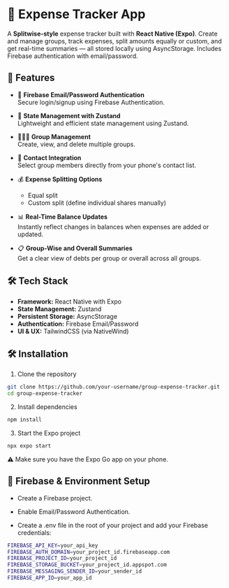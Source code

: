 # 💸 Expense Tracker App

A **Splitwise-style** expense tracker built with **React Native (Expo)**. Create and manage groups, track expenses, split amounts equally or custom, and get real-time summaries — all stored locally using AsyncStorage. Includes Firebase authentication with email/password.


## 🚀 Features

- 🔐 **Firebase Email/Password Authentication**  
  Secure login/signup using Firebase Authentication.

- 🧠 **State Management with Zustand**  
  Lightweight and efficient state management using Zustand.

- 🧑‍🤝‍🧑 **Group Management**  
  Create, view, and delete multiple groups.

- 📱 **Contact Integration**  
  Select group members directly from your phone's contact list.

- 💰 **Expense Splitting Options**  
  - Equal split  
  - Custom split (define individual shares manually)

- 📊 **Real-Time Balance Updates**  
  Instantly reflect changes in balances when expenses are added or updated.

- 📋 **Group-Wise and Overall Summaries**  
  Get a clear view of debts per group or overall across all groups.


## 🛠 Tech Stack

- **Framework:** React Native with Expo
- **State Management:** Zustand
- **Persistent Storage:** AsyncStorage
- **Authentication:** Firebase Email/Password
- **UI & UX:** TailwindCSS (via NativeWind)

## 🛠️ Installation

1. Clone the repository
```bash
git clone https://github.com/your-username/group-expense-tracker.git
cd group-expense-tracker
```

2. Install dependencies
```bash
npm install
```

3. Start the Expo project
```bash
npx expo start
```

⚠️ Make sure you have the Expo Go app on your phone.


## 🔐 Firebase & Environment Setup

- Create a Firebase project.

+ Enable Email/Password Authentication.

- Create a .env file in the root of your project and add your Firebase credentials:

```bash
FIREBASE_API_KEY=your_api_key
FIREBASE_AUTH_DOMAIN=your_project_id.firebaseapp.com
FIREBASE_PROJECT_ID=your_project_id
FIREBASE_STORAGE_BUCKET=your_project_id.appspot.com
FIREBASE_MESSAGING_SENDER_ID=your_sender_id
FIREBASE_APP_ID=your_app_id
```
